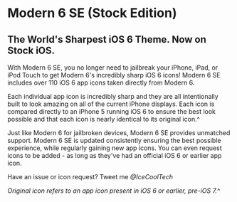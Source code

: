 # Modern 6 SE (Stock Edition)
## The World's Sharpest iOS 6 Theme. Now on Stock iOS.

With Modern 6 SE, you no longer need to jailbreak your iPhone, iPad, or iPod Touch to get Modern 6's incredibly sharp iOS 6 icons! Modern 6 SE includes over 110 iOS 6 app icons taken directly from Modern 6.

Each individual app icon is incredibly sharp and they are all intentionally built to look amazing on all of the current iPhone displays. Each icon is compared directly to an iPhone 5 running iOS 6 to ensure the best look possible and that each icon is nearly identical to its original icon.^

Just like Modern 6 for jailbroken devices, Modern 6 SE provides unmatched support. Modern 6 SE is updated consistently ensuring the best possible experience, while regularly gaining new app icons. You can even request icons to be added - as long as they've had an official iOS 6 or earlier app icon.

Have an issue or icon request? Tweet me *@IceCoolTech*

*Original icon refers to an app icon present in iOS 6 or earlier, pre-iOS 7.^*

